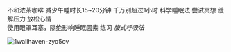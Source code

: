  不和浓茶咖啡
减少午睡时长15~20分钟  千万别超过1小时 科学睡眠法
尝试冥想  缓解压力 放松心情  
使用眼罩耳塞，隔绝影响睡眠因素
练习 *腹式呼吸法*

![1wallhaven-zyo5ov](https://github.com/user-attachments/assets/7d063bb5-5ad8-4501-977c-fd6fec4a271a)
